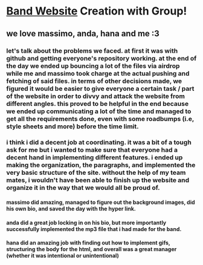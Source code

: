 # [Band Website](https://lilithmode.github.io/) Creation with Group!
## we love massimo, anda, hana and me :3

### let's talk about the problems we faced. at first it was with github and getting everyone's repository working. at the end of the day we ended up bouncing a lot of the files via airdrop while me and massimo took charge at the actual pushing and fetching of said files. in terms of other decisions made, we figured it would be easier to give everyone a certain task / part of the website in order to divvy and attack the website from different angles. this proved to be helpful in the end because we ended up communicating a lot of the time and managed to get all the requirements done, even with some roadbumps (i.e, style sheets and more) before the time limit.

### i think i did a decent job at coordinating. it was a bit of a tough ask for me but i wanted to make sure that everyone had a decent hand in implementing different features. i ended up making the organization, the paragraphs, and implemented the very basic structure of the site. without the help of my team mates, i wouldn't have been able to finish up the website and organize it in the way that we would all be proud of.

#### massimo did amazing, managed to figure out the background images, did his own bio, and saved the day with the hyper link.

#### anda did a great job locking in on his bio, but more importantly successfully implemented the mp3 file that i had made for the band.

#### hana did an amazing job with finding out how to implement gifs, structuring the body for the html, and overall was a great manager (whether it was intentional or unintentional)